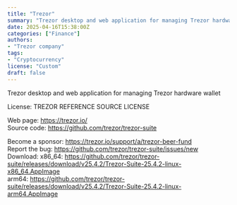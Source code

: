 ```yaml
---
title: "Trezor"
summary: "Trezor desktop and web application for managing Trezor hardware wallet"
date: 2025-04-16T15:38:00Z
categories: ["Finance"]
authors:
- "Trezor company"
tags: 
- "Cryptocurrency"
license: "Custom"
draft: false
---
```


Trezor desktop and web application for managing Trezor hardware wallet

License: TREZOR REFERENCE SOURCE LICENSE

Web page: <https://trezor.io/>  
Source code: <https://github.com/trezor/trezor-suite>

Become a sponsor: <https://trezor.io/support/a/trezor-beer-fund>  
Report the bug: <https://github.com/trezor/trezor-suite/issues/new>  
Download:   x86_64: <https://github.com/trezor/trezor-suite/releases/download/v25.4.2/Trezor-Suite-25.4.2-linux-x86_64.AppImage>  
            arm64: <https://github.com/trezor/trezor-suite/releases/download/v25.4.2/Trezor-Suite-25.4.2-linux-arm64.AppImage>
